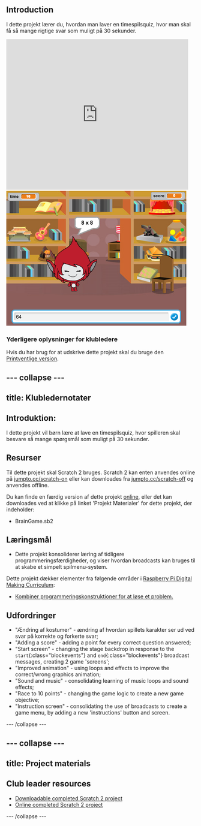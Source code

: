 ## Introduction

I dette projekt lærer du, hvordan man laver en timespilsquiz, hvor man skal få så mange rigtige svar som muligt på 30 sekunder.

<div class="scratch-preview">
  <iframe allowtransparency="true" width="485" height="402" src="https://scratch.mit.edu/projects/embed/42225768/?autostart=false" frameborder="0"></iframe>
  <img src="images/brain-final.png">
</div>

### Yderligere oplysninger for klubledere

Hvis du har brug for at udskrive dette projekt skal du bruge den [Printventlige version](https://projects.raspberrypi.org/en/projects/brain-game/print).

## \--- collapse \---

## title: Klubledernotater

## Introduktion:

I dette projekt vil børn lære at lave en timespilsquiz, hvor spilleren skal besvare så mange spørgsmål som muligt på 30 sekunder.

## Resurser

Til dette projekt skal Scratch 2 bruges. Scratch 2 kan enten anvendes online på [jumpto.cc/scratch-on](http://jumpto.cc/scratch-on) eller kan downloades fra [jumpto.cc/scratch-off](http://jumpto.cc/scratch-off) og anvendes offline.

Du kan finde en færdig version af dette projekt [online](http://scratch.mit.edu/projects/42225768/#editor), eller det kan downloades ved at klikke på linket 'Projekt Materialer' for dette projekt, der indeholder:

* BrainGame.sb2

## Læringsmål

* Dette projekt konsoliderer læring af tidligere programmeringsfærdigheder, og viser hvordan broadcasts kan bruges til at skabe et simpelt spilmenu-system.

Dette projekt dækker elementer fra følgende områder i [Raspberry Pi Digital Making Curriculum](http://rpf.io/curriculum):

* [Kombiner programmeringskonstruktioner for at løse et problem.](https://www.raspberrypi.org/curriculum/programming/builder)

## Udfordringer

* "Ændring af kostumer" - ændring af hvordan spillets karakter ser ud ved svar på korrekte og forkerte svar;
* "Adding a score" - adding a point for every correct question answered;
* "Start screen" - changing the stage backdrop in response to the `start`{:class="blockevents"} and `end`{:class="blockevents"} broadcast messages, creating 2 game 'screens';
* "Improved animation" - using loops and effects to improve the correct/wrong graphics animation;
* "Sound and music" - consolidating learning of music loops and sound effects;
* "Race to 10 points" - changing the game logic to create a new game objective;
* "Instruction screen" - consolidating the use of broadcasts to create a game menu, by adding a new 'instructions' button and screen.

\--- /collapse \---

## \--- collapse \---

## title: Project materials

## Club leader resources

* [Downloadable completed Scratch 2 project](resources/BrainGame.sb2)
* [Online completed Scratch 2 project](http://scratch.mit.edu/projects/42225768/#editor)

\--- /collapse \---